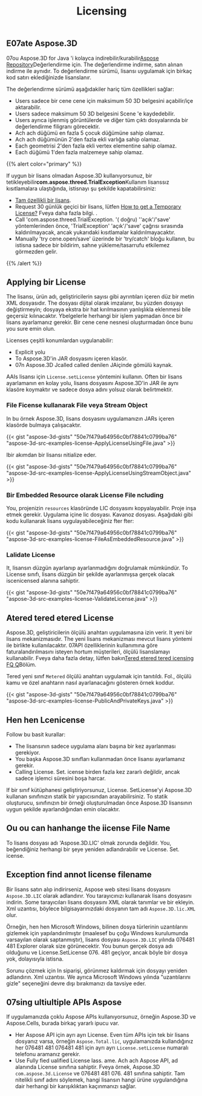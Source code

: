 ﻿---
title: Licensing
type: docs
weight: 60
url: /tr/java/licensing/
description: You Aspose.3D for Java Aspose Repository değerlendirme için kolayca indirebilir/kurabilir. The değerlendirme indirme, satın alınan indirme ile aynıdır. To değerlendirme sürümü, lisansı uygulamak için birkaç kod satırı eklediğinizde lisanslanır.
---
## **E07ate Aspose.3D**
07ou Aspose.3D for Java 'i kolayca indirebilir/kurabilir[Aspose Repository](http://repository.aspose.com/repo/com/aspose/aspose-3d/)Değerlendirme için. The değerlendirme indirme, satın alınan indirme ile aynıdır. To değerlendirme sürümü, lisansı uygulamak için birkaç kod satırı eklediğinizde lisanslanır.

The değerlendirme sürümü aşağıdakiler hariç tüm özellikleri sağlar:

- Users sadece bir cene cene için maksimum 50 3D belgesini açabilir/içe aktarabilir.
- Users sadece maksimum 50 3D belgesini Scene 'e kaydedebilir.
- Users ayrıca işlenmiş görüntülerde ve diğer tüm çıktı dosyalarında bir değerlendirme filigranı görecektir.
- Ach ach düğümü en fazla 5 çocuk düğümüne sahip olamaz.
- Ach ach düğümünün 2'den fazla ekli varlığa sahip olamaz.
- Each geometrisi 2'den fazla ekli vertex elementine sahip olamaz.
- Each düğümü 1'den fazla malzemeye sahip olamaz.

{{% alert color="primary" %}} 

If uygun bir lisans olmadan Aspose.3D kullanıyorsunuz, bir tetikleyebilir**com.aspose.threed.TrialException**Kullanım lisanssız kısıtlamalara ulaştığında, istisnayı şu şekilde kapatabilirsiniz:

* [Tam özellikli bir lisans](https://purchase.aspose.com/buy).
* Request 30 günlük geçici bir lisans, lütfen [How to get a Temporary License?](https://purchase.aspose.com/temporary-license) Fveya daha fazla bilgi.
.
* Call 'com.aspose.threed.TrialException. '( doğru) ''açık'/'save' yöntemlerinden önce, 'TrialException' 'açık'/'save' çağrısı sırasında kaldırılmayacak, ancak yukarıdaki kısıtlamalar kaldırılmayacaktır.
* Manually 'try cene.open/save' üzerinde bir 'try/catch' bloğu kullanın, bu istisna sadece bir bildirim, sahne yükleme/tasarrufu etkilemez görmezden gelir.

{{% /alert %}} 
## **Applying bir License**
The lisansı, ürün adı, geliştiricilerin sayısı gibi ayrıntıları içeren düz bir metin XML dosyasıdır. The dosyası dijital olarak imzalanır, bu yüzden dosyayı değiştirmeyin; dosyaya ekstra bir hat kırılmasının yanlışlıkla eklenmesi bile geçersiz kılınacaktır. Ybelgelerle herhangi bir işlem yapmadan önce bir lisans ayarlamanız gerekir. Bir cene cene nesnesi oluşturmadan önce bunu you sure emin olun.

Licenses çeşitli konumlardan uygulanabilir:

- Explicit yolu
- To Aspose.3D'in JAR dosyasını içeren klasör.
- 07n Aspose.3D Jcalled called denilen JAiçinde gömülü kaynak.

AAIs lisansı için `License.setLicense` yöntemini kullanın. Often bir lisans ayarlamanın en kolay yolu, lisans dosyasını Aspose.3D'in JAR ile aynı klasöre koymaktır ve sadece dosya adını yolsuz olarak belirtmektir.
### **File Ficense kullanarak File veya Stream Object**
In bu örnek Aspose.3D, lisans dosyasını uygulamanızın JARs içeren klasörde bulmaya çalışacaktır.

{{< gist "aspose-3d-gists" "50e7f479a64956c0bf78841c0799ba76" "aspose-3d-src-examples-license-ApplyLicenseUsingFile.java" >}}

Ibir akımdan bir lisansı nitialize eder.

{{< gist "aspose-3d-gists" "50e7f479a64956c0bf78841c0799ba76" "aspose-3d-src-examples-license-ApplyLicenseUsingStreamObject.java" >}}
### **Bir Embedded Resource olarak License File ncluding**
You, projenizin `resources` klasöründe LIC dosyasını kopyalayabilir. Proje inşa etmek gerekir. Uygulama içine lic dosyası. Kavanoz dosyası. Aşağıdaki gibi kodu kullanarak lisans uygulayabileceğiniz fter fter:

{{< gist "aspose-3d-gists" "50e7f479a64956c0bf78841c0799ba76" "aspose-3d-src-examples-license-FileAsEmbeddedResource.java" >}}
### **Lalidate License**
It, lisansın düzgün ayarlanıp ayarlanmadığını doğrulamak mümkündür. To License sınıfı, lisans düzgün bir şekilde ayarlanmışsa gerçek olacak iscenicensed alanına sahiptir.

{{< gist "aspose-3d-gists" "50e7f479a64956c0bf78841c0799ba76" "aspose-3d-src-examples-license-ValidateLicense.java" >}}
## **Atered tered etered License**
Aspose.3D, geliştiricilerin ölçülü anahtarı uygulamasına izin verir. It yeni bir lisans mekanizmasıdır. The yeni lisans mekanizması mevcut lisans yöntemi ile birlikte kullanılacaktır. 07API özelliklerinin kullanımına göre faturalandırılmasını isteyen hortum müşterileri, ölçülü lisanslamayı kullanabilir. Fveya daha fazla detay, lütfen bakın[Tered etered tered icensing FQ Q](https://purchase.aspose.com/faqs/licensing/metered)Bölüm.

Tered yeni sınıf `Metered` ölçülü anahtarı uygulamak için tanıtıldı. Fol., ölçülü kamu ve özel anahtarın nasıl ayarlanacağını gösteren örnek koddur.

{{< gist "aspose-3d-gists" "50e7f479a64956c0bf78841c0799ba76" "aspose-3d-src-examples-license-PublicAndPrivateKeys.java" >}}
## **Hen hen Lcenicense**
Follow bu basit kurallar:

- The lisansının sadece uygulama alanı başına bir kez ayarlanması gerekiyor.
- You başka Aspose.3D sınıfları kullanmadan önce lisansı ayarlamanız gerekir.
- Calling License. Set. icense birden fazla kez zararlı değildir, ancak sadece işlemci süresini boşa harcar.

If bir sınıf kütüphanesi geliştiriyorsunuz, License. SetLicense'yi Aspose.3D kullanan sınıfınızın statik bir yapıcısından arayabilirsiniz. To statik oluşturucu, sınıfınızın bir örneği oluşturulmadan önce Aspose.3D lisansının uygun şekilde ayarlandığından emin olacaktır.
## **Ou ou can hanhange the iicense File Name**
To lisans dosyası adı 'Aspose.3D.LIC' olmak zorunda değildir. You, beğendiğiniz herhangi bir şeye yeniden adlandırabilir ve License. Set. icense.
## **Exception find annot license filename**
Bir lisans satın alıp indirirseniz, Aspose web sitesi lisans dosyasını `Aspose.3D.LIC` olarak adlandırır. You tarayıcınızı kullanarak lisans dosyasını indirin. Some tarayıcıları lisans dosyasını XML olarak tanımlar ve bir ekleyin. Xml uzantısı, böylece bilgisayarınızdaki dosyanın tam adı `Aspose.3D.lic.XML` olur.

Örneğin, hen hen Microsoft Windows, bilinen dosya türlerinin uzantılarını gizlemek için yapılandırılmıştır (maalesef bu çoğu Windows kurulumunda varsayılan olarak saptanmıştır), lisans dosyası `Aspose.3D.LIC` yılında 076481 481 Explorer olarak size görünecektir. You bunun gerçek dosya adı olduğunu ve License.SetLicense 076. 481 geçiyor, ancak böyle bir dosya yok, dolayısıyla istisna.

Sorunu çözmek için In siparişi, görünmez kaldırmak için dosyayı yeniden adlandırın. Xml uzantısı. We ayrıca Microsoft Windows yılında "uzantılarını gizle" seçeneğini devre dışı bırakmanızı da tavsiye eder.

## **07sing ultiultiple APIs Aspose**
If uygulamanızda çoklu Aspose APIs kullanıyorsunuz, örneğin Aspose.3D ve Aspose.Cells, burada birkaç yararlı ipucu var.

- Her Aspose API için ayrı ayrı License. Even tüm APIs için tek bir lisans dosyanız varsa, örneğin `Aspose.Total.lic`, uygulamanızda kullandığınız her 076481 481 076481 481 için ayrı ayrı `License.setLicense` numaralı telefonu aramanız gerekir.
- Use Fully fied ualified License lass. ame. Ach ach Aspose API, ad alanında License sınıfına sahiptir. Fveya örnek, Aspose.3D `com.aspose.3d.License` ve 076481 481 076. 481 sınıfına sahiptir. Tam nitelikli sınıf adını söylemek, hangi lisansın hangi ürüne uygulandığına dair herhangi bir karışıklıktan kaçınmanızı sağlar.
